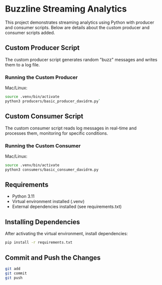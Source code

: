 # Buzzline Streaming Analytics

This project demonstrates streaming analytics using Python with producer and consumer scripts. Below are details about the custom producer and consumer scripts added.

## Custom Producer Script

The custom producer script generates random "buzz" messages and writes them to a log file.

### Running the Custom Producer

Mac/Linux:
```bash
source .venv/bin/activate
python3 producers/basic_producer_davidrm.py`
```

## Custom Consumer Script

The custom consumer script reads log messages in real-time and processes them, monitoring for specific conditions.

### Running the Custom Consumer

Mac/Linux:
```bash
source .venv/bin/activate
python3 consumers/basic_consumer_davidrm.py
```

## Requirements

* Python 3.11
* Virtual environment installed (.venv)
* External dependencies installed (see requirements.txt)

## Installing Dependencies

After activating the virtual environment, install dependencies:

```bash
pip install -r requirements.txt
```

## Commit and Push the Changes

```bash
git add
git commit
git push
```

